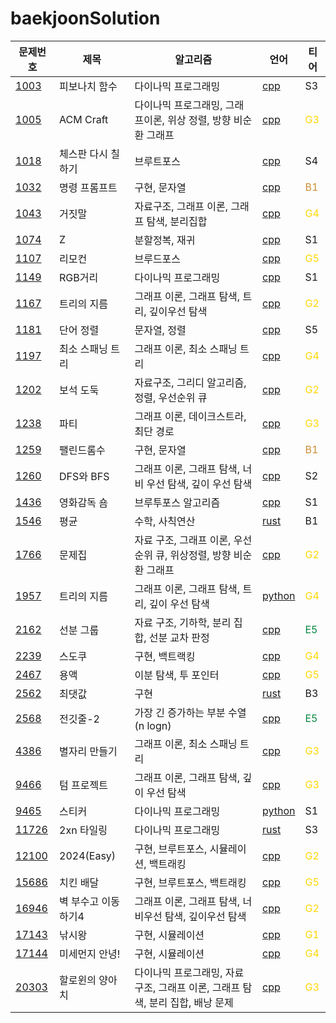 # baekjoonSolution
|문제번호|제목|알고리즘|언어|티어
|---|---|---|---|---|
|[1003](https://www.acmicpc.net/problem/1003)|피보나치 함수|다이나믹 프로그래밍|[cpp](/CPP/1003_fibonacci_callback.cpp)| S3 
|[1005](https://www.acmicpc.net/problem/1005)|ACM Craft|다이나믹 프로그래밍, 그래프이론, 위상 정렬, 방향 비순환 그래프|[cpp](/CPP/1005_ACMcraft.cpp)|<span style="color:gold"> G3 </span>
|[1018](https://www.acmicpc.net/problem/1018)|체스판 다시 칠하기|브루트포스|[cpp](/CPP/1018_chass.cpp)| S4 
|[1032](https://www.acmicpc.net/problem/1032)|명령 프롬프트|구현, 문자열|[cpp](/CPP/1032_cmd.cpp)|<span style="color:#cc8e34"> B1 </span>
|[1043](https://www.acmicpc.net/problem/1043)|거짓말|자료구조, 그래프 이론, 그래프 탐색, 분리집합|[cpp](/CPP/1043_party.cpp)|<span style="color:gold"> G4 </span>
|[1074](https://www.acmicpc.net/problem/1074)|Z|분할정복, 재귀|[cpp](/CPP/1074_z.cpp)| S1
|[1107](https://www.acmicpc.net/problem/1107)|리모컨|브루드포스|[cpp](/CPP/1107_remocon.cpp)| <span style="color:gold"> G5 </span>
|[1149](https://www.acmicpc.net/problem/1149)|RGB거리|다이나믹 프로그래밍|[cpp](/CPP/1149_rgb.cpp)| S1
|[1167](https://www.acmicpc.net/problem/1167)|트리의 지름|그래프 이론, 그래프 탐색, 트리, 깊이우선 탐색|[cpp](/CPP/1167_treeR.cpp)| <span style="color:gold"> G2 </span>
|[1181](https://www.acmicpc.net/problem/1181)|단어 정렬|문자열, 정렬|[cpp](/CPP/1181_wordsort.cpp)| S5
|[1197](https://www.acmicpc.net/problem/1197)|최소 스패닝 트리|그래프 이론, 최소 스패닝 트리|[cpp](/CPP/1197_MST.cpp)| <span style="color:gold"> G4 </span>
|[1202](https://www.acmicpc.net/problem/1202)|보석 도둑|자료구조, 그리디 알고리즘, 정렬, 우선순위 큐|[cpp](/CPP/1202_jewelryiThief.cpp)| <span style="color:gold"> G2 </span>
|[1238](https://www.acmicpc.net/problem/1238)|파티|그래프 이론, 데이크스트라, 최단 경로|[cpp](/CPP/1238_party.cpp)| <span style="color:gold"> G3 </span>
|[1259](https://www.acmicpc.net/problem/1259)|팰린드롬수|구현, 문자열|[cpp](/CPP/1259_pal.cpp)|<span style="color:#cc8e34"> B1 </span>
|[1260](https://www.acmicpc.net/problem/1260)|DFS와 BFS|그래프 이론, 그래프 탐색, 너비 우선 탐색, 깊이 우선 탐색 |[cpp](/CPP/1260_DFS_BFS.cpp)| S2
|[1436](https://www.acmicpc.net/problem/1436)|영화감독 숌|브루투포스 알고리즘|[cpp](/CPP/1436_movie.cpp)| S1
|[1546](https://www.acmicpc.net/problem/1546)|평균|수학, 사칙연산|[rust](/RUST/1546_avg.rs)| B1
|[1766](https://www.acmicpc.net/problem/1766)|문제집|자료 구조, 그래프 이론, 우선순위 큐, 위상정렬, 방향 비순환 그래프|[cpp](/CPP/1766_quizSolv.cpp)| <span style="color:gold"> G2 </span>
|[1957](https://www.acmicpc.net/problem/1957)|트리의 지름|그래프 이론, 그래프 탐색, 트리, 깊이 우선 탐색|[python](/PYTHON/1967_dirTree.py)|<span style="color:gold"> G4 </span>
|[2162](https://www.acmicpc.net/problem/2162)|선분 그룹|자료 구조, 기하학, 분리 집합, 선분 교차 판정|[cpp](/CPP/2162_lineGroup.cpp)| <span style="color:#058743"> E5 </span>
|[2239](https://www.acmicpc.net/problem/2239)|스도쿠|구현, 백트랙킹|[cpp](/CPP/2239_sudoku.cpp)|<span style="color:gold"> G4 </span>
|[2467](https://www.acmicpc.net/problem/2467)|용액|이분 탐색, 투 포인터|[cpp](/CPP/2467_liquid.cpp)|<span style="color:gold"> G5 </span>
|[2562](https://www.acmicpc.net/problem/2562)|최댓값|구현|[rust](/RUST/2562_biggestNum.rs)| B3
|[2568](https://www.acmicpc.net/problem/2568)|전깃줄-2|가장 긴 증가하는 부분 수열 (n logn)|[cpp](/CPP/2568_electricWire.cpp)| <span style="color:#058743"> E5 </span>
|[4386](https://www.acmicpc.net/problem/4386)|별자리 만들기|그래프 이론, 최소 스패닝 트리|[cpp](/CPP/4386_constellation.cpp)|<span style="color:gold"> G3 </span>
|[9466](https://www.acmicpc.net/problem/9466)|텀 프로젝트|그래프 이론, 그래프 탐색, 깊이 우선 탐색|[cpp](/CPP/9466_termProject.cpp)|<span style="color:gold"> G3 </span>
|[9465](https://www.acmicpc.net/problem/9465)|스티커|다이나믹 프로그래밍|[python](/PYTHON/9465_sticker.py)| S1
|[11726](https://www.acmicpc.net/problem/11726)|2xn 타일링|다이나믹 프로그래밍|[rust](/RUST/11726_2nTile.rs)| S3
|[12100](https://www.acmicpc.net/problem/12100)|2024(Easy)|구현, 브루트포스, 시뮬레이션, 백트래킹|[cpp](/CPP/12100_Easy2024.cpp)|<span style="color:gold"> G2 </span>
|[15686](https://www.acmicpc.net/problem/15686)|치킨 배달|구현, 브루트포스, 백트래킹|[cpp](/CPP/15686_chickenDelivery.cpp)|<span style="color:gold"> G5 </span>
|[16946](https://www.acmicpc.net/problem/16946)|벽 부수고 이동하기4|그래프 이론, 그래프 탐색, 너비우선 탐색, 깊이우선 탐색|[cpp](/CPP/16946_breakWall.cpp)|<span style="color:gold"> G2 </span>
|[17143](https://www.acmicpc.net/problem/17143)|낚시왕|구현, 시뮬레이션|[cpp](/CPP/17143_fishingKing.cpp)|<span style="color:gold"> G1 </span>
|[17144](https://www.acmicpc.net/problem/17144)|미세먼지 안녕!|구현, 시뮬레이션|[cpp](/CPP/17144_ac.cpp)|<span style="color:gold"> G4 </span>
|[20303](https://www.acmicpc.net/problem/20303)|할로윈의 양아치|다이나믹 프로그래밍, 자료 구조, 그래프 이론, 그래프 탐색, 분리 집합, 배낭 문제|[cpp](/CPP/20303_halloween.cpp)|<span style="color:gold"> G3 </span>

